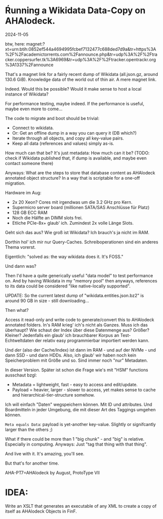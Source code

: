 # Ŕunning a Wikidata Data-Copy on AHAlodeck.

2024-11-05

btw, here: magnet:?xt=urn:btih:0852ef544a4694995fcbef7132477c688ded7d9a&tr=https%3A%2F%2Facademictorrents.com%2Fannounce.php&tr=udp%3A%2F%2Ftracker.coppersurfer.tk%3A6969&tr=udp%3A%2F%2Ftracker.opentrackr.org%3A1337%2Fannounce

That's a magnet link for a fairly recent dump of Wikidata (all.json.gz, around 130.6 GiB).
Knowledge data of the world out of thin air.
A mere magnet link.

Indeed.
Would this be possible?
Would it make sense to host a local instance of Wikidata?

For performance testing, maybe indeed.
If the performance is useful, maybe even more to come...

The code to migrate and boot should be trivial:

  * Connect to wikidata.
  * Or: Get an offline dump in a way you can query it (DB which?)
  * Iterate through all objects, and copy all key-value pairs.
  * Keep all data (references and values) simply as-is.


How much can that be?
It's just metadata: How much can it be?
(TODO: check if Wikidata published that, if dump is available, and maybe even contact someone there)

Anyways: What are the steps to store that database content as AHAlodeck annotated object structure?
In a way that is scriptable for a one-off migration.

Hardware im Aug:

  * 2x 20 Xeon? Cores mit irgendwas um die 3.2 GHz pro Kern.
  * Supermicro server board (millionen SATA/SAS Anschlüsse für Platz)
  * 128 GB ECC RAM
  * Noch die Hälfte an DIMM slots frei.
  * Etliche PCIe-8x+ glaub' ich. Zumindest 2x volle Länge Slots.

Geht sich das aus?
Wie groß ist Wikidata?
Ich brauch's ja nicht im RAM.

Dorthin hol' ich mir nur Query-Caches.
Schreiboperationen sind ein anderes Thema vorerst.

Eigentlich: "solved as: the way wikidata does it. It's FOSS."

Und dann was?

Then I'd have a quite generically useful "data model" to test performance on.
And by having Wikidata in my "memory pool" then anyways, references to its data could be considered "like native-locally supported".

UPDATE: So the current latest dump of "wikidata.entities.json.bz2" is around 90 GB in size - still downloading...

Then what?

Access it read-only and write code to generate/convert this to AHAlodeck annotated folders.
In's RAM krieg' ich's nicht als Ganzes.
Muss ich das überhaupt?
Wie schaut der Index über diese Datenmenge aus?
Größer? Kleiner?
Jedenfalls ein glaub' ich brauchbarer Korpus an Test-Echtweltdaten der relativ easy programmierbar importiert werden kann.

Und *der* (also der Cache/Index) ist dann im RAM - und auf der NVMe - und dann SSD - und dann HDDs.
Also, ich glaub' wir haben noch kein Speicherproblem mit Größe und so.
Sind immer noch "nur" Metadaten.

In dieser Version.
Später ist schon die Frage wie's mit "HSM" functions ausschaut bzgl:

  * Metadata = lightweight, fast - easy to access and edit/update.
  * Payload = heavier, larger - slower to access, yet makes sense to cache and hierarchical-tier-structure somehow.

Ich will einfach "Daten" wegspeichern können. Mit ID und attributes. Und Boardmitteln in jeder Umgebung, die mit dieser Art des Taggings umgehen können.

`Meta equals Data`: payload is yet-another key-value. Slightly or signifcantly larger than the others ;)

What if there could be more than 1 "big chunk" - and "big" is relative. Especially in computing.
Anyways: Just "tag that thing with that thing".

And live with it.
It's amazing, you'll see.

But that's for another time.

AHA-PT7=AHAlodeck by August, ProtoType VII


# IDEA:

Write an XSLT that generates an executable of any XML to create a copy of itself as AHAlodeck Objects in FinF.
